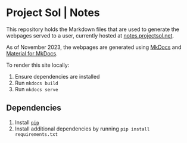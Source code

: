 # Project Sol | Notes

This repository holds the Markdown files that are used to generate the webpages served to a user,
currently hosted at [notes.projectsol.net](https://notes.projectsol.net).

As of November 2023, the webpages are generated using [MkDocs](https://www.mkdocs.org/) and
[Material for MkDocs](https://squidfunk.github.io/mkdocs-material/).

To render this site locally:
1. Ensure dependencies are installed
2. Run `mkdocs build`
3. Run `mkdocs serve`

## Dependencies
1. Install [`pip`](https://pip.pypa.io/en/stable/#)
2. Install additional dependencies by running `pip install requirements.txt`



